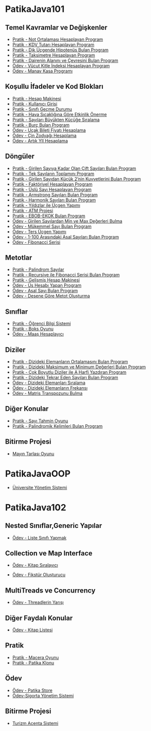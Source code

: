 # PatikaJava101

## Temel Kavramlar ve Değişkenler

- [Pratik - Not Ortalaması Hesaplayan Program](https://github.com/gereniz/PatikaJava/tree/main/src/NotOrtalamasi)
- [Pratik - KDV Tutarı Hesaplayan Program](https://github.com/gereniz/PatikaJava/tree/main/src//KDVTutari)
- [Pratik - Dik Üçgende Hipotenüs Bulan Program](https://github.com/gereniz/PatikaJava/tree/main/src/Ucgen)
- [Pratik - Taksimetre Hesaplayan Program](https://github.com/gereniz/PatikaJava/tree/main/src/Taksimetre)
- [Pratik - Dairenin Alanını ve Çevresini Bulan Program](https://github.com/gereniz/PatikaJava/tree/main/src/Daire)
- [Ödev - Vücut Kitle İndeksi Hesaplayan Program](https://github.com/gereniz/PatikaJava/tree/main/src/VucutKitleIndeksi)
- [Ödev - Manav Kasa Programı](https://github.com/gereniz/PatikaJava/tree/main/src/Manav)

## Koşullu İfadeler ve Kod Blokları

- [Pratik - Hesap Makinesi](https://github.com/gereniz/PatikaJava/tree/main/src/HesapMakinesi)
- [Pratik - Kullanıcı Girişi](https://github.com/gereniz/PatikaJava/tree/main/src/KullaniciGirisi)
- [Pratik - Sınıfı Geçme Durumu](https://github.com/gereniz/PatikaJava/tree/main/src/SinifiGecmeDurumu)
- [Pratik - Hava Sıcaklığına Göre Etkinlik Önerme](https://github.com/gereniz/PatikaJava/tree/main/src/HavaSicakliginaGoreEtkinlik)
- [Pratik - Sayıları Büyükten Küçüğe Sıralama](https://github.com/gereniz/PatikaJava/tree/main/src/SayilariSiralama)
- [Pratik - Burç Bulan Program](https://github.com/gereniz/PatikaJava/tree/main/src/BurcBulma)
- [Ödev - Uçak Bileti Fiyatı Hesaplama](https://github.com/gereniz/PatikaJava/tree/main/src/UcakBileti)
- [Ödev - Çin Zodyağı Hesaplama](https://github.com/gereniz/PatikaJava/tree/main/src/CinZodyagi)
- [Ödev - Artık YIl Hesaplama](https://github.com/gereniz/PatikaJava/tree/main/src/ArtikYil)

## Döngüler

- [Pratik - Girilen Sayıya Kadar Olan Çift Sayıları Bulan Program](https://github.com/gereniz/PatikaJava/tree/main/src/TamBölünmeBulma)
- [Pratik - Tek Sayıların Toplamını Program](https://github.com/gereniz/PatikaJava/tree/main/src/TekSayiGireneKadarSayilarinBölünmeToplami)
- [Pratik - Girilen Sayıdan Küçük 2’nin Kuvvetlerini Bulan Program](https://github.com/gereniz/PatikaJava/tree/main/src/GirilenSayidanKucukKuvvetBulma)
- [Pratik - Faktöriyel Hesaplayan Program](https://github.com/gereniz/PatikaJava/tree/main/src/KombinasyonBulma)
- [Pratik - Üslü Sayı Hesaplayan Program](https://github.com/gereniz/PatikaJava/tree/main/src/UsluSayiBulma)
- [Pratik - Armstrong Sayıları Bulan Program](https://github.com/gereniz/PatikaJava/tree/main/src/BasamakSayisiBulma)
- [Pratik - Harmonik Sayıları Bulan Program](https://github.com/gereniz/PatikaJava/tree/main/src/HarmonikSeriBulma)
- [Pratik - Yıldızlar ile Üçgen Yapımı](https://github.com/gereniz/PatikaJava/tree/main/src/YildizYapma)
- [Pratik - ATM Projesi](https://github.com/gereniz/PatikaJava/tree/main/src/ATM)
- [Pratik - EBOB-EKOK Bulan Program](https://github.com/gereniz/PatikaJava/tree/main/src/EbobEkok)
- [Ödev - Girilen Sayılardan Min ve Max Değerleri Bulma](https://github.com/gereniz/PatikaJava/tree/main/src/MinMaxBulma)
- [Ödev - Mükemmel Sayı Bulan Program](https://github.com/gereniz/PatikaJava/tree/main/src/MukemmelSayi)
- [Ödev - Ters Üçgen Yapımı](https://github.com/gereniz/PatikaJava/tree/main/src/TersUcgen)
- [Ödev - 1-100 Arasındaki Asal Sayıları Bulan Program](https://github.com/gereniz/PatikaJava/tree/main/src/AsalSayiBulma)
- [Ödev - Fibonacci Serisi](https://github.com/gereniz/PatikaJava/tree/main/src//FibonacciSerisi)

## Metotlar

- [Pratik - Palindrom Sayılar](https://github.com/gereniz/PatikaJava/tree/main/src/PalindromSayi)
- [Pratik - Recursive ile Fibonacci Serisi Bulan Program](https://github.com/gereniz/PatikaJava/tree/main/src/FibonacciSerisiRecursive)
- [Pratik - Gelişmiş Hesap Makinesi](https://github.com/gereniz/PatikaJava/tree/main/src/HesapMakinesiGelişmiş)
- [Ödev - Üs Hesabı Yapan Program](https://github.com/gereniz/PatikaJava/tree/main/src/UsAlmaRecursive)
- [Ödev - Asal Sayı Bulan Program](https://github.com/gereniz/PatikaJava/tree/main/src/AsalSayiRecursive)
- [Ödev - Desene Göre Metot Oluşturma](https://github.com/gereniz/PatikaJava/tree/main/src/DesenRecursive)

## Sınıflar

- [Pratik - Öğrenci Bilgi Sistemi](https://github.com/gereniz/PatikaJava/tree/main/src/OgrenciBilgiSistemi)
- [Pratik - Boks Oyunu](https://github.com/gereniz/PatikaJava/tree/main/src/BoksMaci)
- [Ödev - Maaş Hesaplayıcı](https://github.com/gereniz/PatikaJava/tree/main/src/MaasHesaplayici)

## Diziler

- [Pratik - Dizideki Elemanların Ortalamasını Bulan Program](https://github.com/gereniz/PatikaJava/tree/main/src/HarmonikOrtalamaDizi)
- [Pratik - Dizideki Maksimum ve Minimum Değerleri Bulan Program](https://github.com/gereniz/PatikaJava/tree/main/src/YakinSayiBulmaDizi)
- [Pratik - Çok Boyutlu Diziler ile A Harfi Yazdıran Program](https://github.com/gereniz/PatikaJava/tree/main/src/YildizlerIleBHarfi)
- [Pratik - Dizideki Tekrar Eden Sayıları Bulan Program](https://github.com/gereniz/PatikaJava/tree/main/src/TekrarEdenSayiBulmaDizi)
- [Ödev - Dizideki Elemanları Sıralama](https://github.com/gereniz/PatikaJava/tree/main/src/ElemanSiralamaDizi)
- [Ödev - Dizideki Elemanların Frekansı](https://github.com/gereniz/PatikaJava/tree/main/src/TekrarEdenSayiBulmaDizi)
- [Ödev - Matris Transpozunu Bulma](https://github.com/gereniz/PatikaJava/tree/main/src/MatrisTranspozu)


## Diğer Konular

- [Pratik - Sayı Tahmin Oyunu](https://github.com/gereniz/PatikaJava/tree/main/src/SayiTahmin)
- [Pratik - Palindromik Kelimleri Bulan Program](https://github.com/gereniz/PatikaJava/tree/main/src/PalindromikKelime)

## Bitirme Projesi

- [Mayın Tarlası Oyunu](https://github.com/gereniz/PatikaJava/tree/main/src/MineSweeper_BITIRMEPROJESI)

# PatikaJavaOOP

- [Üniversite Yönetim Sistemi](https://github.com/gereniz/PatikaJava101/tree/main/src/JavaOOP/UniversiteYonetimSistemi.png)

# PatikaJava102

## Nested Sınıflar,Generic Yapılar

- [Ödev - Liste Sınıfı Yapmak](https://github.com/gereniz/PatikaJava/tree/main/src/ListeSinifi)


## Collection ve Map Interface

- [Ödev - Kitap Sıralayıcı](https://github.com/gereniz/PatikaJava/tree/main/src/KitapSiralayici)

- [Ödev - Fikstür Oluşturucu](https://github.com/gereniz/PatikaJava/tree/main/src/MacFiksturu)

## MultiTreads ve Concurrency

- [Ödev - Threadlerin Yarışı]()

## Diğer Faydalı Konular

- [Ödev - Kitap Listesi]()

## Pratik

- [Pratik - Macera Oyunu]()
- [Pratik - Patika Klonu]()

## Ödev 
- [Ödev - Patika Store](https://github.com/gereniz/PatikaJava/tree/main/src/PatikaStore)
- [Ödev-Sigorta Yönetim Sistemi]()

## Bitirme Projesi

- [Turizm Acenta Sistemi]()